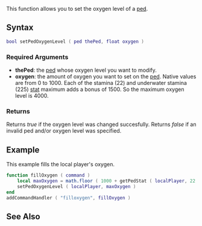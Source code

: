 This function allows you to set the oxygen level of a [ped](/docs/ped.md "wikilink").

Syntax
------

``` lua
bool setPedOxygenLevel ( ped thePed, float oxygen )
```

### Required Arguments

-   **thePed**: the [ped](/docs/ped.md "wikilink") whose oxygen level you want to modify.
-   **oxygen**: the amount of oxygen you want to set on the [ped](/docs/ped.md "wikilink"). Native values are from 0 to 1000. Each of the stamina (22) and underwater stamina (225) [stat](/docs/template-stats.md "wikilink") maximum adds a bonus of 1500. So the maximum oxygen level is 4000.

### Returns

Returns *true* if the oxygen level was changed succesfully. Returns *false* if an invalid ped and/or oxygen level was specified.

Example
-------

This example fills the local player's oxygen.

``` lua
function fillOxygen ( command )
    local maxOxygen = math.floor ( 1000 + getPedStat ( localPlayer, 22 ) * 1.5 + getPedStat ( localPlayer, 225 ) * 1.5 )
    setPedOxygenLevel ( localPlayer, maxOxygen )
end
addCommandHandler ( "filloxygen", fillOxygen )
```

See Also
--------
